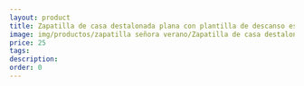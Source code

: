 ```yaml
---
layout: product
title: Zapatilla de casa destalonada plana con plantilla de descanso estampado cuadros
image: img/productos/zapatilla señora verano/Zapatilla de casa destalonada plana con plantilla de descanso estampado cuadros=25.webp
price: 25
tags: 
description: 
order: 0
---
```

